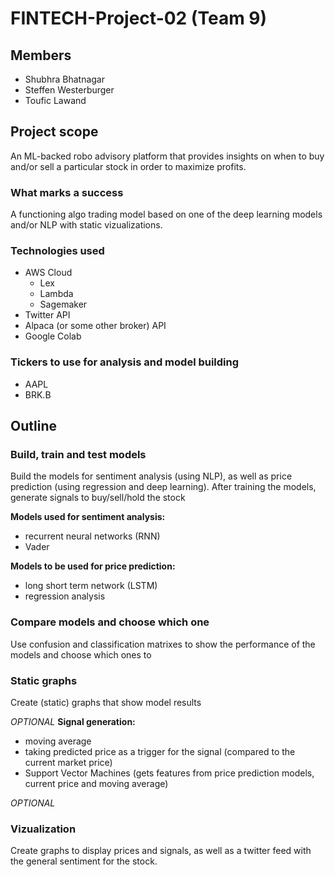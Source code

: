 # FINTECH-Project-02 (Team 9)

## Members
- Shubhra Bhatnagar
- Steffen Westerburger
- Toufic Lawand

## Project scope
An ML-backed robo advisory platform that provides insights on when to buy and/or sell a particular stock in order to maximize profits. 

### What marks a success
A functioning algo trading model based on one of the deep learning models and/or NLP with static vizualizations.

### Technologies used
- AWS Cloud
	- Lex
	- Lambda
	- Sagemaker
- Twitter API
- Alpaca (or some other broker) API
- Google Colab

### Tickers to use for analysis and model building
- AAPL
- BRK.B

## Outline

### Build, train and test models
Build the models for sentiment analysis (using NLP), as well as price prediction (using regression and deep learning). After training the models, generate signals to buy/sell/hold the stock 

**Models used for sentiment analysis:**
- recurrent neural networks (RNN)
- Vader

**Models to be used for price prediction:**
- long short term network (LSTM)
- regression analysis

### Compare models and choose which one
Use confusion and classification matrixes to show the performance of the models and choose which ones to 

### Static graphs
Create (static) graphs that show model results

_OPTIONAL_
**Signal generation:**
- moving average
- taking predicted price as a trigger for the signal (compared to the current market price)
- Support Vector Machines (gets features from price prediction models, current price and moving average)

_OPTIONAL_
### Vizualization
Create graphs to display prices and signals, as well as a twitter feed with the general sentiment for the stock.


